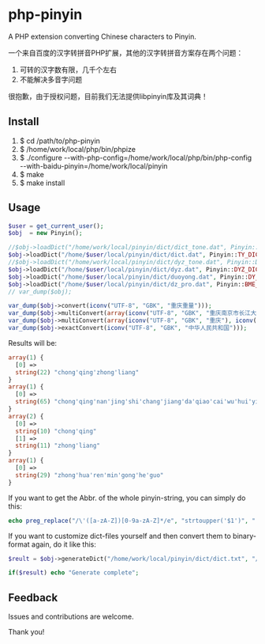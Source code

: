 php-pinyin
==========

A PHP extension converting Chinese characters to Pinyin. 

一个来自百度的汉字转拼音PHP扩展，其他的汉字转拼音方案存在两个问题：

1. 可转的汉字数有限，几千个左右
2. 不能解决多音字问题

很抱歉，由于授权问题，目前我们无法提供libpinyin库及其词典！

Install
-----------
1. $ cd /path/to/php-pinyin
2. $ /home/work/local/php/bin/phpize
3. $ ./configure --with-php-config=/home/work/local/php/bin/php-config --with-baidu-pinyin=/home/work/local/pinyin
4. $ make
5. $ make install


Usage
---------
```php
$user = get_current_user();
$obj  = new Pinyin();

//$obj->loadDict("/home/work/local/pinyin/dict/dict_tone.dat", Pinyin::TY_TONE_DICT);
$obj->loadDict("/home/$user/local/pinyin/dict/dict.dat", Pinyin::TY_DICT);
//$obj->loadDict("/home/work/local/pinyin/dict/dyz_tone.dat", Pinyin::DYZ_TONE_DICT);
$obj->loadDict("/home/$user/local/pinyin/dict/dyz.dat", Pinyin::DYZ_DICT);
$obj->loadDict("/home/$user/local/pinyin/dict/duoyong.dat", Pinyin::DY_DICT);
$obj->loadDict("/home/$user/local/pinyin/dict/dz_pro.dat", Pinyin::BME_DICT);
// var_dump($obj);

var_dump($obj->convert(iconv("UTF-8", "GBK", "重庆重量")));
var_dump($obj->multiConvert(array(iconv("UTF-8", "GBK", "重庆南京市长江大桥财务会议会计"))));
var_dump($obj->multiConvert(array(iconv("UTF-8", "GBK", "重庆"), iconv("UTF-8", "GBK", "重量"))));
var_dump($obj->exactConvert(iconv("UTF-8", "GBK", "中华人民共和国")));

```

Results will be:
```php
array(1) {
  [0] =>
  string(22) "chong'qing'zhong'liang"
}
array(1) {
  [0] =>
  string(65) "chong'qing'nan'jing'shi'chang'jiang'da'qiao'cai'wu'hui'yi'kuai'ji"
}
array(2) {
  [0] =>
  string(10) "chong'qing"
  [1] =>
  string(11) "zhong'liang"
}
array(1) {
  [0] =>
  string(29) "zhong'hua'ren'min'gong'he'guo"
}
```

If you want to get the Abbr. of the whole pinyin-string, you can simply do this:

```php
echo preg_replace("/\'([a-zA-Z])[0-9a-zA-Z]*/e", "strtoupper('$1')", "'".$py_string);
```

If you want to customize dict-files yourself and then convert them to binary-format again, do it like this:
```php
$reult = $obj->generateDict("/home/work/local/pinyin/dict/dict.txt", "/home/work/tmp/dict.dat");

if($result) echo "Generate complete";
```

Feedback
---------

Issues and contributions are welcome.

Thank you!

